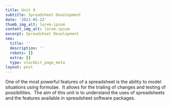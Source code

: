 ```yaml
---
title: Unit 9
subtitle: Spreadsheet Development
date: '2021-05-22'
thumb_img_alt: lorem-ipsum
content_img_alt: lorem-ipsum
excerpt: Spreadsheet Development
seo:
  title: ''
  description: ''
  robots: []
  extra: []
  type: stackbit_page_meta
layout: post
---
```

​One of the most powerful features of a spreadsheet is the ability to model situations using formulae.  It allows for the trialing of changes and testing of possibilities.  The aim of this unit is to understand the uses of spreadsheets and the features available in spreadsheet software packages.
